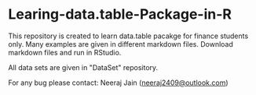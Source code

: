 # Learing-data.table-Package-in-R

This repository is created to learn data.table pacakge for finance students only. Many examples are given in different markdown files. Download markdown files and run in RStudio. 

All data sets are given in "DataSet" repository. 

For any bug please contact: Neeraj Jain (neeraj2409@outlook.com)
